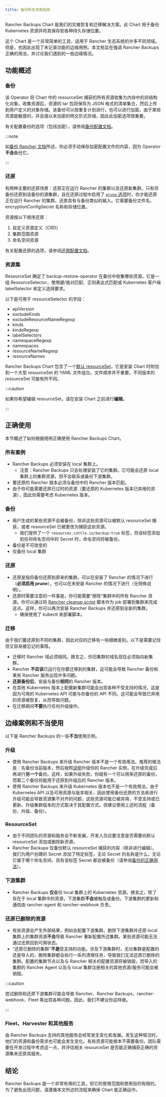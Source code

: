```yaml
---
title: 备份恢复使用指南
---
```


Rancher Backups Chart 是我们的灾难恢复和迁移解决方案。此 Chart 用于备份 Kubernetes 资源并将其保存到各种持久存储位置。

这个 Chart 是一个非常简单的工具，适用于 Rancher 生态系统的许多不同领域。但是，也因此出现了未记录功能的边缘用例。本文档旨在强调 Rancher Backups 正确的用法，并讨论我们遇到的一些边缘情况。

## 功能概述

### 备份

该 Operator 将 Chart 中的 resourceSet 捕获的所有资源收集为内存中的非结构化对象。收集资源后，资源的 tar 包将保存为 JSON 格式的清单集合，然后上传到用户定义的对象存储。该备份可以按重复计划进行，也可以进行加密。由于某些资源是敏感的，并且值以未加密的明文形式存储，因此此加密选项很重要。

有关配置备份的选项（包括加密），请参阅[备份配置文档](../../../reference-guides/backup-restore-configuration/backup-configuration.md)。

:::note

如[备份 Rancher 文档](./back-up-rancher.md)所述，你必须手动保存加密配置文件的内容，因为 Operator **不会**备份它。

:::

### 还原

有两种主要的还原场景：还原正在运行 Rancher 的集群以及还原新集群。只有将备份还原到该备份的源集群，且在还原过程中启用了 [`prune` 选项](../../../reference-guides/backup-restore-configuration/restore-configuration.md#在还原期间修剪)时，你才能还原正在运行 Rancher 的集群。还原具有与备份类似的输入。它需要备份文件名、encryptionConfigSecret 名称和存储位置。

资源按以下顺序还原：

1. 自定义资源定义（CRD）
2. 集群范围资源
3. 命名空间资源

有关配置还原的选项，请参阅[还原配置文档](../../../reference-guides/backup-restore-configuration/restore-configuration.md)。

### 资源集

ResourceSet 确定了 backup-restore-operator 在备份中收集哪些资源。它是一组 ResourceSelector，使用键/值对匹配、正则表达式匹配或 Kubernetes 客户端 labelSelector 来定义选择要求。

以下是可用于 resourceSelector 的字段：

- apiVersion
- excludeKinds
- excludeResourceNameRegexp
- kinds
- kindsRegexp
- labelSelectors
- namespaceRegexp
- namespaces
- resourceNameRegexp
- resourceNames

Rancher Backups Chart 包含了一个[默认 resourceSet](https://github.com/rancher/backup-restore-operator/tree/release/v3.0/charts/rancher-backup/files/default-resourceset-contents)，它是安装 Chart 时附加到一个大型 resourceSet 的 YAML 文件组合。文件顺序并不重要。不同版本的 resourceSet 可能有所不同。

:::caution

如果你希望编辑 resourceSet，请在安装 Chart 之前进行**编辑**。

:::

## 正确使用

本节概述了如何根据用例正确使用 Rancher Backups Chart。

### 所有案例

- Rancher Backups 必须安装在 local 集群上。
   - 注意：Rancher Backups 只会处理安装了它的集群。它可能会还原 local 集群上的集群资源，但不会联系或备份下游集群。
- 要还原的 Rancher 版本必须与备份中的 Rancher 版本匹配。
- 由于你可能需要还原已过时的资源（要还原的 Kubernetes 版本已弃用的资源），因此你需要考虑 Kubernetes 版本。

### 备份

- 用户生成的某些资源不会被备份，除非这些资源可以被默认 resourceSet 捕获，或者 resourceSet 已被更改为捕获这些资源。
   - 我们提供了一个 `resources.cattle.io/backup:true` 标签，将该标签添加到任何命名空间中的 Secret 时，命名空间将被备份。
- 备份是不可改变的
- 仅备份 local 集群

### 还原

- 还原是指将备份还原到原来的集群。可以在安装了 Rancher 的情况下进行（**必须启用 prune**），也可以在未安装 Rancher 的情况下进行（无特殊说明）。
- 还原时需要注意的一件事是，你可能需要“擦除”集群中的所有 Rancher 资源。你可以通过将 [Rancher cleanup script](https://github.com/rancher/rancher-cleanup) 脚本作为 job 部署到集群来完成这点。这样，你可以再次安装 Rancher Backups 并还原到全新的集群。
   - 确保使用了 kubectl 来部署脚本。

### 迁移

由于我们要还原到不同的集群，因此对应的迁移有一些细微差别。以下是需要记住但又容易被忘记的事情。

- 迁移时 Rancher 域必须相同。换言之，你旧集群的域名现在必须指向新集群。
- Rancher **不应该**已运行在你要迁移到的集群，这可能会导致 Rancher 备份和某些 Rancher 服务出现许多问题。
- **还原备份后**，安装与备份**相同**的 Rancher 版本。
- 在其他 Kubernetes 版本上配置新集群可能会出现各种不受支持的情况，这是因为可用的 Kubernetes API 可能与你备份的 API 不同。这可能会导致已弃用的资源被恢复，从而导致问题。
- 在迁移期间**不要**执行任何升级操作。

## 边缘案例和不当使用

以下是 Rancher Backups 的一些**不当**使用示例。

### 升级

- 使用 Rancher Backups 来升级 Rancher 版本不是一个有效用法。推荐的做法是：先备份当前版本，然后按照[说明](../../../getting-started/installation-and-upgrade/install-upgrade-on-a-kubernetes-cluster/upgrades)升级你的 Rancher 实例，在升级完成后再进行**另一个**备份。这样，如果升级失败，你就有一个可以用来还原的备份，而第二个备份将能用于还原到升级后的 Rancher 版本。
- 使用 Rancher Backups 来升级 Kubernetes 版本也不是一个有效用法。由于 Kubernetes API 以及可用资源与版本相关，因此使用备份还原的方法来进行升级可能会导致资源集不对齐的问题，这些资源可能已被弃用、不受支持或已更新。升级集群版本的方式取决于其配置方式，但建议使用上述的流程（备份、升级、备份）。

### ResourceSet

- 由于不同团队的资源和服务会不断发展，开发人员应要注意是否需要向默认 resourceSet 添加或删除新资源。
- Rancher Backups 仅备份默认 resourceSet 捕获的内容（除非进行编辑）。我们为用户创建的 Secret 添加了特定标签，无论 Secret 的名称是什么，无论它属于哪个命名空间，具有该标签 Secret 都会被备份（请参阅[备份的正确用法](#备份)）。

### 下游集群

- Rancher Backups **仅**备份 local 集群上的 Kubernetes 资源。换言之，除了存在于 local 集群中的资源，下游集群**不会**被触及或备份。下游集群的更新和通信由 rancher-agent 和 rancher-webhook 负责。

### 还原已删除的资源

- 有些资源会产生外部结果，例如会配置下游集群。删除下游集群并还原 local 集群上的集群资源**不会**导致 Rancher 重新配置所述集群。某些资源可能无法通过还原回到可用状态。
- “还原已删除的集群”**不是**受支持的功能。涉及下游集群时，无论集群是配置的还是导入的，删除集群都会执行一系列清理任务，导致我们无法还原已删除的集群。配置的集群节点以及与 Rancher 相关的配置资源将被销毁，而导入的集群的 Rancher Agent 以及与 local 集群注册相关的其他资源/服务可能会被销毁。

:::caution

尝试删除和还原下游集群可能会导致 Rancher、Rancher Backups、rancher-webhook、Fleet 等出现各种问题。因此，我们不建议你这样做。

:::

### Fleet、Harvester 和其他服务

由 Rancher Backups 支持的其他服务会经常发生变化和发展。发生这种情况时，他们的资源和备份需求也可能会发生变化。有些资源可能根本不需要备份。团队需要在开发过程中考虑这一点，并评估相关 resourceSet 是否能正确捕获正确的资源集来还原其服务。

## 结论

Rancher Backups 是一个非常有用的工具，但它的使用范围和使用目的有限的。为了避免出现问题，请遵循本文所述的流程来确保 Chart 能正确运作。
